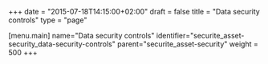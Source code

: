 +++
date = "2015-07-18T14:15:00+02:00"
draft = false
title = "Data security controls"
type = "page"

[menu.main]
name="Data security controls"
identifier="securite_asset-security_data-security-controls"
parent="securite_asset-security"
weight = 500
+++